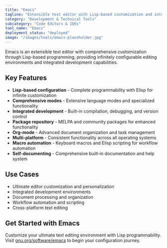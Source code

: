 ```yaml
---
title: "Emacs"
tagline: "Extensible text editor with Lisp-based customization and integration"
category: "Development & Technical Tools"
subcategory: "Code Editors & IDEs"
tool_name: "Emacs"
deployment_status: "deployed"
image: "/images/tools/emacs-placeholder.jpg"
---
```

Emacs is an extensible text editor with comprehensive customization through Lisp-based programming, providing infinitely configurable editing environments and integrated development capabilities.

## Key Features

- **Lisp-based configuration** - Complete programmability with Elisp for infinite customization
- **Comprehensive modes** - Extensive language modes and specialized functionality
- **Integrated development** - Built-in compilation, debugging, and version control
- **Package repository** - MELPA and community packages for enhanced functionality
- **Org-mode** - Advanced document organization and task management
- **Multi-platform** - Consistent functionality across all operating systems
- **Macro automation** - Keyboard macros and Elisp scripting for workflow automation
- **Self-documenting** - Comprehensive built-in documentation and help system

## Use Cases

- Ultimate editor customization and personalization
- Integrated development environments
- Document processing and organization
- Workflow automation and scripting
- Cross-platform text editing

## Get Started with Emacs

Customize your ultimate text editing environment with Lisp programmability. Visit [gnu.org/software/emacs](https://www.gnu.org/software/emacs) to begin your configuration journey.